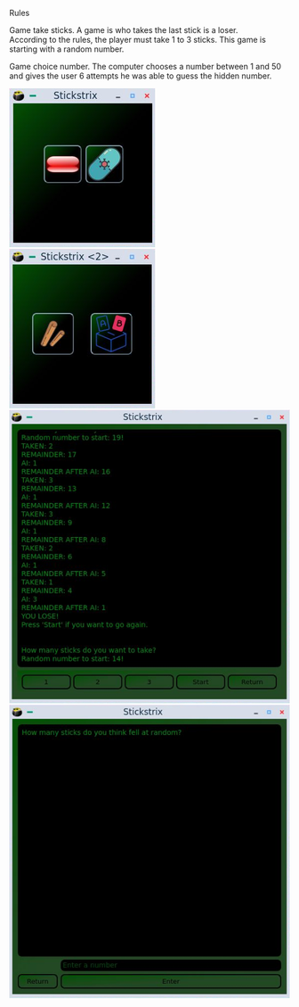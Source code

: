 Rules

Game take sticks.
A game is who takes the last stick is a loser.      
According to the rules, the player must take 1 to 3 sticks. 
This game is starting with a random number.

Game choice number.
The computer chooses a number between 1 and 50 and gives the user 6 attempts
he was able to guess the hidden number.

<img src="https://github.com/Alpaca00/Stickstrix-game/blob/master/img/menu.png" alt="menu"/>

<img src="https://github.com/Alpaca00/Stickstrix-game/blob/master/img/pick_game.png" alt="pick"/>

<img src="https://github.com/Alpaca00/Stickstrix-game/blob/master/img/sticks.png" alt="sticks"/>

<img src="https://github.com/Alpaca00/Stickstrix-game/blob/master/img/choses.png" alt="choses"/>
